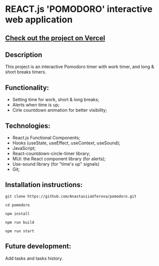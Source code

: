 # REACT.js 'POMODORO' interactive web application 

## [Check out the project on Vercel](https://pomodoro-anastasiiauferova.vercel.app)

## Description

This project is an interactive Pomodoro timer with work timer, and long & short breaks timers.

## Functionality:

* Setting time for work, short & long breaks;
* Alerts when time is up;
* Cirle countdown animation for better visibility;

## Technologies:

* React.js Functional Components;
* Hooks (useState, useEffect, useContext, useSound);
* JavaScript;
* React-countdown-circle-timer library;
* MUI: the React component library (for alerts);
* Use-sound library (for "time's up" signals)
* Git;

## Installation instructions:

```
git clone https://github.com/AnastasiiaUferova/pomodoro.git

cd pomodoro

npm install 

npm run build

npm run start
```
## Future development:

Add tasks and tasks history. 

